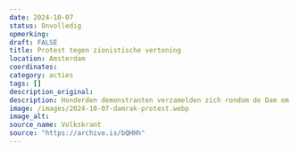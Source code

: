 ```yaml
---
date: 2024-10-07
status: Onvolledig
opmerking: 
draft: FALSE
title: Protest tegen zionistische vertoning
location: Amsterdam
coordinates: 
category: acties
tags: []
description_original: 
description: Honderden demonstranten verzamelden zich rondom de Dam om te protesteren tegen een viering van Israël die op het plein zou plaatsvinden. De politie duwde de demonstranten van het plein af, het Damrak op. Uiteindelijk werden zo'n driehonderd mensen aangehouden.
image: /images/2024-10-07-damrak-protest.webp
image_alt: 
source_name: Volkskrant
source: "https://archive.is/bQHHh"
---
```

